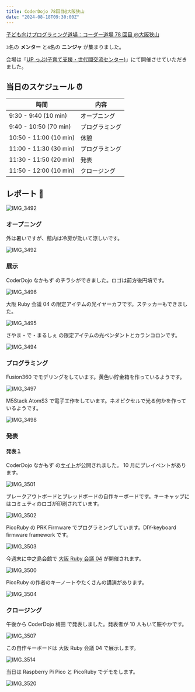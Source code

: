 ```yaml
---
title: CoderDojo 78回目@大阪狭山
date: "2024-08-18T09:30:00Z"
---
```


[子ども向けプログラミング道場：コーダー道場 78 回目 @大阪狭山](https://coderdojo-osakasayama.doorkeeper.jp/events/176018)

`3`名の **メンター** と`4`名の **ニンジャ** が集まりました。

会場は「[UP っぷ(子育て支援・世代間交流センター)](http://www.city.osakasayama.osaka.jp/kosodate_kyoiku/kosodate/upp_kosodatesiensedaikankouryuusenta1/index.html)」にて開催させていただきました。

## 当日のスケジュール ⏰

| 時間                   | 内容           |
| ---------------------- | -------------- |
| 9:30 - 9:40 (10 min)   | オープニング   |
| 9:40 - 10:50 (70 min)  | プログラミング |
| 10:50 - 11:00 (10 min) | 休憩           |
| 11:00 - 11:30 (30 min) | プログラミング |
| 11:30 - 11:50 (20 min) | 発表           |
| 11:50 - 12:00 (10 min) | クロージング   |

## レポート 📝

![IMG_3492](./IMG_3492.jpg)

### オープニング

外は暑いですが、館内は冷房が効いて涼しいです。

![IMG_3492](./IMG_3489.jpg)

### 展示

CoderDojo なかもず のチラシができました。ロゴは前方後円墳です。

![IMG_3496](./IMG_3496.jpg)

大阪 Ruby 会議 04 の限定アイテムの光イヤーカフです。ステッカーもできました。

![IMG_3495](./IMG_3495.jpg)

さやま・で・まるしぇ の限定アイテムの光ペンダントとカランコロンです。

![IMG_3494](./IMG_3494.jpg)

### プログラミング

Fusion360 でモデリングをしています。黄色い貯金箱を作っているようです。

![IMG_3497](./IMG_3497.jpg)

M5Stack AtomS3 で電子工作をしています。ネオピクセルで光る何かを作っているようです。

![IMG_3498](./IMG_3498.jpg)

### 発表

#### 発表１

CoderDojo なかもず の[サイト](https://coderdojo-nakamozu.connpass.com/)が公開されました。 10 月にプレイベントがあります。

![IMG_3501](./IMG_3501.jpg)

ブレークアウトボードとブレッドボードの自作キーボードです。キーキャップにはコミュティのロゴが印刷されています。

![IMG_3502](./IMG_3502.jpg)

PicoRuby の PRK Firmware でプログラミングしています。DIY-keyboard firmware framework です。

![IMG_3503](./IMG_3503.jpg)

今週末に中之島会館で [大阪 Ruby 会議 04](https://rubykansai.github.io/osaka04/) が開催されます。

![IMG_3500](./IMG_3500.jpg)

PicoRuby の作者のキーノートやたくさんの講演があります。

![IMG_3504](./IMG_3504.jpg)

### クロージング

午後から CoderDojo 梅田 で発表しました。発表者が 10 人もいて賑やかです。

![IMG_3507](./IMG_3507.jpg)

この自作キーボードは 大阪 Ruby 会議 04 で展示します。

![IMG_3514](./IMG_3514.jpg)

当日は Raspberry Pi Pico と PicoRuby でデモをします。

![IMG_3520](./IMG_3520.jpg)
